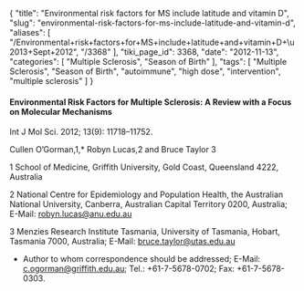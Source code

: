 {
    "title": "Environmental risk factors for MS include latitude and vitamin D",
    "slug": "environmental-risk-factors-for-ms-include-latitude-and-vitamin-d",
    "aliases": [
        "/Environmental+risk+factors+for+MS+include+latitude+and+vitamin+D+\u2013+Sept+2012",
        "/3368"
    ],
    "tiki_page_id": 3368,
    "date": "2012-11-13",
    "categories": [
        "Multiple Sclerosis",
        "Season of Birth"
    ],
    "tags": [
        "Multiple Sclerosis",
        "Season of Birth",
        "autoimmune",
        "high dose",
        "intervention",
        "multiple sclerosis"
    ]
}


#### Environmental Risk Factors for Multiple Sclerosis: A Review with a Focus on Molecular Mechanisms

Int J Mol Sci. 2012; 13(9): 11718–11752. 

Cullen O’Gorman,1,* Robyn Lucas,2 and Bruce Taylor 3

1 School of Medicine, Griffith University, Gold Coast, Queensland 4222, Australia

2 National Centre for Epidemiology and Population Health, the Australian National University, Canberra, Australian Capital Territory 0200, Australia; E-Mail: robyn.lucas@anu.edu.au

3 Menzies Research Institute Tasmania, University of Tasmania, Hobart, Tasmania 7000, Australia; E-Mail: bruce.taylor@utas.edu.au

* Author to whom correspondence should be addressed; E-Mail: c.ogorman@griffith.edu.au; Tel.: +61-7-5678-0702; Fax: +61-7-5678-0303.